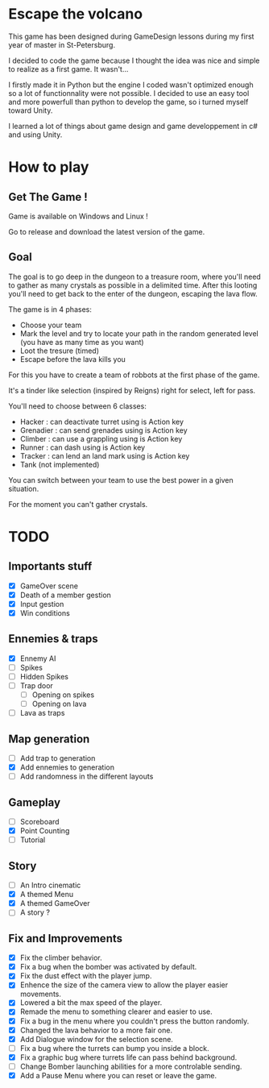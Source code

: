 # Escape the volcano
This game has been designed during GameDesign lessons during my first year of master in St-Petersburg.

I decided to code the game because I thought the idea was nice and simple to realize as a first game. It wasn't...

I firstly made it in Python but the engine I coded wasn't optimized enough so a lot of functionnality were not possible. I decided to use an easy tool and more powerfull than python to develop the game, so i turned myself toward Unity.

I learned a lot of things about game design and game developpement in c# and using Unity.


# How to play

## Get The Game !
Game is available on Windows and Linux !

Go to release and download the latest version of the game.

## Goal
The goal is to go deep in the dungeon to a treasure room, where you'll need to gather as many crystals as possible in a delimited time. After this looting you'll need to get back to the enter of the dungeon, escaping the lava flow.

The game is in 4 phases:
- Choose your team
- Mark the level and try to locate your path in the random generated level (you have as many time as you want)
- Loot the tresure (timed)
- Escape before the lava kills you

For this you have to create a team of robbots at the first phase of the game.

It's a tinder like selection (inspired by Reigns) right for select, left for pass.

You'll need to choose between 6 classes:
- Hacker : can deactivate turret using is Action key
- Grenadier : can send grenades using is Action key
- Climber : can use a grappling using is Action key
- Runner : can dash using is Action key
- Tracker : can lend an land mark using is Action key
- Tank (not implemented)

You can switch between your team to use the best power in a given situation.

For the moment you can't gather crystals.

# TODO

## Importants stuff
- [X] GameOver scene
- [X] Death of a member gestion
- [X] Input gestion
- [X] Win conditions

## Ennemies & traps
- [x] Ennemy AI
- [ ] Spikes
- [ ] Hidden Spikes
- [ ] Trap door
  - [ ] Opening on spikes
  - [ ] Opening on lava
- [ ] Lava as traps
  
## Map generation
- [ ] Add trap to generation
- [X] Add ennemies to generation
- [ ] Add randomness in the different layouts

## Gameplay
- [ ] Scoreboard
- [X] Point Counting
- [ ] Tutorial

## Story
- [ ] An Intro cinematic
- [X] A themed Menu
- [X] A themed GameOver
- [ ] A story ?

## Fix and Improvements
- [X] Fix the climber behavior.
- [X] Fix a bug when the bomber was activated by default.
- [X] Fix the dust effect with the player jump.
- [X] Enhence the size of the camera view to allow the player easier movements.
- [X] Lowered a bit the max speed of the player.
- [X] Remade the menu to something clearer and easier to use.
- [X] Fix a bug in the menu where you couldn't press the button randomly.
- [X] Changed the lava behavior to a more fair one.
- [X] Add Dialogue window for the selection scene.
- [ ] Fix a bug where the turrets can bump you inside a block.
- [X] Fix a graphic bug where turrets life can pass behind background.
- [ ] Change Bomber launching abilities for a more controlable sending.
- [X] Add a Pause Menu where you can reset or leave the game.
